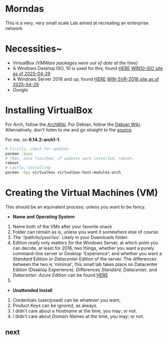 # Morndas

This is a very, very small scale Lab aimed at recreating an enterprise network

# Necessities~ 
- VirtualBox *(VMWare packages were out of date at the time)*
- A Windows Desktop ISO, 10 is used for this; found [HERE](https://www.microsoft.com/en-us/software-download/windows10ISO)
  [WIN10-ISO site as of 2025-04-29](https://github.com/liquidMetalSlime/Morndas/blob/main/daImages/windowsISOsite.png)
- A Windows Server 2016 and up, found [HERE](https://www.microsoft.com/en-us/evalcenter/download-windows-server-2016)
  [WIN-SVR-2016 site as of 2025-04-29](https://github.com/liquidMetalSlime/Morndas/blob/main/daImages/windowsISOsite.png)
- Google

# Installing VirtualBox

For Arch, follow the [ArchWiki](https://wiki.archlinux.org/title/VirtualBox).
For Debian, follow the [Debian Wiki](https://wiki.debian.org/VirtualBox).
Alternatively, don't listen to me and go straight to the [source](https://www.virtualbox.org/manual/ch02.html).

For *me*, on **6.14.2-arch1-1**:
```bash
# Firstly, check for updates
pacman -Syyu
# Then, once finished, if updates were installed, reboot.
reboot
# Lastly, installing
pacman -Syy virtualbox virtualbox-host-modules-arch
```
# Creating the Virtual Machines (VM)

This should be an equivalent process; unless you want to be fancy.

- **Name and Operating System**
1. Name both of the VMs after your favorite snack
2. Folder can remain as is, unless you want it somewhere else of course.
3. The '/path/to/your/iso'. Likely in your Downloads folder.
4. Edition *really* only matters for the Windows Server, at which point you
can decide, at least for 2016, two things, whether you want a purely
command-line server or Desktop 'Experience'; and whether you want a
*Standard* Edition or *Datacenter* Edition of the server. The differences between
the two is 'minimal',  this small lab takes place on Datacenter Edition (Desktop Experience).
Differences *Standard*, *Datacenter*, and *Datacenter: Azure Edition* can be found [HERE](https://learn.microsoft.com/en-us/windows-server/get-started/editions-comparison?pivots=windows-server-2025) 
5.


- **Unattended Install**
1. Credentials (user/pswd) can be whatever you want,
2. Product Keys can be ignored, as always.
3. *I* didn't care about a *Hostname* at the time, you may; or not. 
4. *I* didn't care about *Domain Names* at the time, you may; or not.




## next


